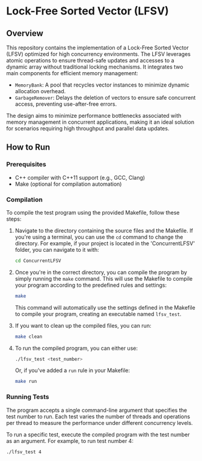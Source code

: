 # Lock-Free Sorted Vector (LFSV)

## Overview
This repository contains the implementation of a Lock-Free Sorted Vector (LFSV) optimized for high concurrency environments. The LFSV leverages atomic operations to ensure thread-safe updates and accesses to a dynamic array without traditional locking mechanisms. It integrates two main components for efficient memory management:
- `MemoryBank`: A pool that recycles vector instances to minimize dynamic allocation overhead.
- `GarbageRemover`: Delays the deletion of vectors to ensure safe concurrent access, preventing use-after-free errors.

The design aims to minimize performance bottlenecks associated with memory management in concurrent applications, making it an ideal solution for scenarios requiring high throughput and parallel data updates.

## How to Run

### Prerequisites
- C++ compiler with C++11 support (e.g., GCC, Clang)
- Make (optional for compilation automation)

### Compilation
To compile the test program using the provided Makefile, follow these steps:

1. Navigate to the directory containing the source files and the Makefile. If you're using a terminal, you can use the `cd` command to change the directory. For example, if your project is located in the 'ConcurrentLFSV' folder, you can navigate to it with:

    ```bash
    cd ConcurrentLFSV
    ```

2. Once you're in the correct directory, you can compile the program by simply running the `make` command. This will use the Makefile to compile your program according to the predefined rules and settings:

    ```bash
    make
    ```

    This command will automatically use the settings defined in the Makefile to compile your program, creating an executable named `lfsv_test`.

3. If you want to clean up the compiled files, you can run:

    ```bash
    make clean
    ```

4. To run the compiled program, you can either use:

    ```bash
    ./lfsv_test <test_number>
    ```

    Or, if you've added a `run` rule in your Makefile:

    ```bash
    make run
    ```

### Running Tests
The program accepts a single command-line argument that specifies the test number to run. Each test varies the number of threads and operations per thread to measure the performance under different concurrency levels.

To run a specific test, execute the compiled program with the test number as an argument. For example, to run test number 4:

```bash
./lfsv_test 4
